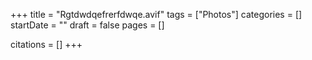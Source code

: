 +++
title = "Rgtdwdqefrerfdwqe.avif"
tags = ["Photos"]
categories = []
startDate = ""
draft = false
pages = []

citations = []
+++
